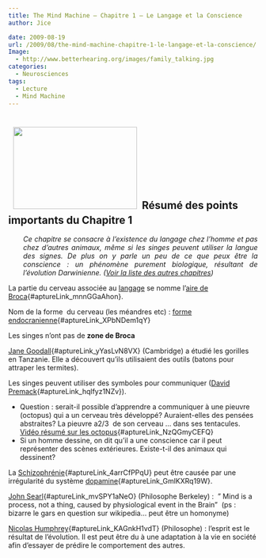 ```yaml
---
title: The Mind Machine – Chapitre 1 – Le Langage et la Conscience
author: Jice

date: 2009-08-19
url: /2009/08/the-mind-machine-chapitre-1-le-langage-et-la-conscience/
Image:
  - http://www.betterhearing.org/images/family_talking.jpg
categories:
  - Neurosciences
tags:
  - Lecture
  - Mind Machine
---
```

## <img class="alignleft" style="margin: 10px;" title="Family Talking" src="http://www.betterhearing.org/images/family_talking.jpg" alt="" width="250" height="166" />Résumé des points importants du Chapitre 1

<p style="padding-left: 30px; text-align: justify;">
  <em>Ce chapitre se consacre à l&#8217;existence du langage chez l&#8217;homme et pas chez d&#8217;autres animaux, même si les singes peuvent utiliser la langue des signes. De plus on y parle un peu de ce que peux être la conscience : un phénomène purement biologique, résultant de l&#8217;évolution Darwinienne. </em><span><em> (<a href="../2009/08/the-mind-machine-notes-de-lecture/">Voir la liste des autres chapitres</a>)</em></span>
</p>

La partie du cerveau associée au <span style="text-decoration: underline;">langage</span> se nomme l&#8217;[aire de Broca][1]{#aptureLink_mnnGGaAhon}.

Nom de la forme  du cerveau (les méandres etc) : [forme endocranienne][2]{#aptureLink_XPbNDem1qY}

Les singes n&#8217;ont pas de **zone de Broca**

[Jane Goodall][3]{#aptureLink_yYasLvN8VX} (Cambridge) a étudié les gorilles en Tanzanie. Elle a découvert qu&#8217;ils utilisaient des outils (batons pour attraper les termites).

Les singes peuvent utiliser des symboles pour communiquer ([David Premack][4]{#aptureLink_hqlfyz1NZv}).

  * Question : serait-il possible d&#8217;apprendre a communiquer à une pieuvre (octopus) qui a un cerveau très développé? Auraient-elles des pensées abstraites? La pieuvre a2/3  de son cerveau &#8230; dans ses tentacules. [Vidéo résumé sur les octopus][5]{#aptureLink_NzQGmyCEFQ}
  * Si un homme dessine, on dit qu&#8217;il a une conscience car il peut représenter des scènes extérieures. Existe-t-il des animaux qui dessinent?

La [Schizophrénie][6]{#aptureLink_4arrCfPPqU} peut être causée par une irrégularité du système [dopamine][7]{#aptureLink_GmlKXRq19W}.

[John Searl][8]{#aptureLink_mvSPY1aNeO} (Philosophe Berkeley) :  &#8221; Mind is a process, not a thing, caused by physiological event in the Brain&#8221;  (ps : bizarre le gars en question sur wikipedia&#8230; peut être un homonyme)

[Nicolas Humphrey][9]{#aptureLink_KAGnkH1vdT} (Philosophe) : l&#8217;esprit est le résultat de l&#8217;évolution. Il est peut être du à une adaptation à la vie en société afin d&#8217;essayer de prédire le comportement des autres.

 [1]: http://fr.wikipedia.org/wiki/Aire%20de%20Broca
 [2]: http://en.wikipedia.org/wiki/Endocranial%20cast
 [3]: http://fr.wikipedia.org/wiki/Jane%20Goodall
 [4]: http://en.wikipedia.org/wiki/David%20Premack
 [5]: http://www.youtube.com/watch?v=OyoeBbLxXZg
 [6]: http://fr.wikipedia.org/wiki/Schizophr%C3%A9nie
 [7]: http://fr.wikipedia.org/wiki/Dopamine
 [8]: http://fr.wikipedia.org/wiki/John%20Searl
 [9]: http://en.wikipedia.org/wiki/Nicholas%20Humphrey